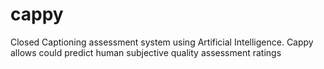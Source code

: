 # cappy
Closed Captioning assessment system using Artificial Intelligence.
Cappy allows could predict human subjective quality assessment ratings
